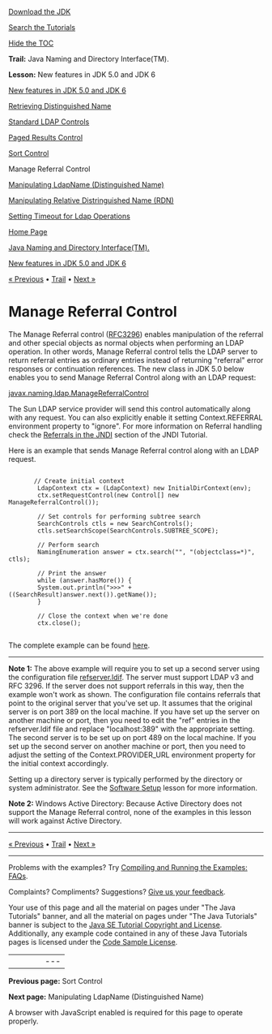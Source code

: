 [Download
the JDK](http://java.sun.com/javase/6/download.jsp)
  
[Search the
Tutorials](../../search.html)
  
[Hide the TOC](javascript:toggleLeft())

**Trail:** Java Naming and Directory Interface(TM).
  
**Lesson:** New features in JDK 5.0 and JDK 6

[New features in JDK 5.0 and JDK 6](index.html)

[Retrieving Distinguished Name](dn.html)

[Standard LDAP Controls](controls-std.html)

[Paged Results Control](paged-results.html)

[Sort Control](sort.html)

Manage Referral Control

[Manipulating LdapName (Distinguished Name)](ldapname.html)

[Manipulating Relative Distringuished Name (RDN)](rdn.html)

[Setting Timeout for Ldap Operations](readtimeout.html)

[Home Page](../../index.html)
>
[Java Naming and Directory Interface(TM).](../index.html)
>
[New features in JDK 5.0 and JDK 6](index.html)

[« Previous](sort.html) • [Trail](../TOC.html) • [Next »](ldapname.html)

# Manage Referral Control

The Manage Referral control ([RFC3296](http://ietf.org/rfc/rfc3296.txt))
enables manipulation of the referral and other special
objects as normal objects when performing an LDAP operation.
In other words, Manage Referral control tells the LDAP server to
return referral entries as ordinary entries instead of returning
"referral" error responses or continuation references.
The new class in JDK 5.0 below enables you to send Manage Referral Control
along with an LDAP request:

[javax.naming.ldap.ManageReferralControl](http://download.oracle.com/javase/7/docs/api/javax/naming/ldap/ManageReferralControl.html)

The Sun LDAP service provider will send this control automatically along with any request. You can also explicitly enable it setting Context.REFERRAL
environment property to "ignore".
For more information on Referral handling check the
[Referrals in the JNDI](http://java.sun.com/products/jndi/tutorial/ldap/referral/jndi.html) section of the JNDI Tutorial.

Here is an example that sends Manage Referral control along with an
LDAP request.

```

	   // Create initial context
	    LdapContext ctx = (LdapContext) new InitialDirContext(env);
	    ctx.setRequestControl(new Control[] new ManageReferralControl());

	    // Set controls for performing subtree search
	    SearchControls ctls = new SearchControls();
	    ctls.setSearchScope(SearchControls.SUBTREE_SCOPE);

	    // Perform search
	    NamingEnumeration answer = ctx.search("", "(objectclass=*)", ctls);

	    // Print the answer
	    while (answer.hasMore()) {
		System.out.println(">>>" + ((SearchResult)answer.next()).getName());
	    }

	    // Close the context when we're done
	    ctx.close();
         
```

The complete example can be found [here](examples/ManageReferral.java).

---

**Note 1:**
The above example will require you to set up a second server using
the configuration file [refserver.ldif](../../jndi/software/config/refserver.ldif).
The server must support LDAP v3 and RFC 3296. If the server does not support
referrals in this way,
then the example won't work as shown. The configuration file contains
referrals that point to the original server that you've set up.
It assumes that the original server is on port 389 on the local machine.
If you have set up the server on another machine or port,
then you need to edit the "ref" entries in the refserver.ldif file
and replace "localhost:389" with the appropriate setting.
The second server is to be set up on port 489 on the local machine.
If you set up the second server on another machine or port, then you
need to adjust the setting of the Context.PROVIDER\_URL environment property
for the initial context accordingly.

Setting up a directory server is typically performed by the directory or
system administrator. See the [Software Setup](../../jndi/software/index.html) lesson for more information.

**Note 2:** Windows Active Directory: Because Active Directory does not support the
Manage Referral control, none of the examples in this lesson will work
against Active Directory.

---

[« Previous](sort.html)
•
[Trail](../TOC.html)
•
[Next »](ldapname.html)

---

Problems with the examples? Try [Compiling and Running
the Examples: FAQs](../../information/run-examples.html).
  
Complaints? Compliments? Suggestions? [Give
us your feedback](http://download.oracle.com/javase/feedback.html).

Your use of this page and all the material on pages under "The Java Tutorials" banner,
and all the material on pages under "The Java Tutorials" banner is subject to the [Java SE Tutorial Copyright
and License](../../information/license.html).
Additionally, any example code contained in any of these Java
Tutorials pages is licensed under the
[Code
Sample License](http://developers.sun.com/license/berkeley_license.html).

|  |  |  |  |  |
| --- | --- | --- | --- | --- |
| |  |  | | --- | --- | | duke image | Oracle logo | | [About Oracle](http://www.oracle.com/us/corporate/index.html) | [Oracle Technology Network](http://www.oracle.com/technology/index.html) | [Terms of Service](https://www.samplecode.oracle.com/servlets/CompulsoryClickThrough?type=TermsOfService) | Copyright © 1995, 2011 Oracle and/or its affiliates. All rights reserved. |

**Previous page:** Sort Control
  
**Next page:** Manipulating LdapName (Distinguished Name)




A browser with JavaScript enabled is required for this page to operate properly.